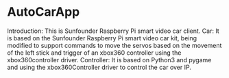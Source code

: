 # AutoCarApp
Introduction:
	This is Sunfounder Raspberry Pi smart video car client. 
	Car:
		It is based on the Sunfounder Raspberry Pi smart video car kit, being modified to support commands to move
		the servos based on the movement of the left stick and trigger of an xbox360 controller using the xbox360controller
		driver.
	Controller:
		It is based on Python3 and pygame and using the xbox360Controller driver to control the car over IP.
